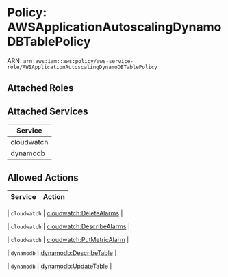 # Policy: AWSApplicationAutoscalingDynamoDBTablePolicy

ARN: `arn:aws:iam::aws:policy/aws-service-role/AWSApplicationAutoscalingDynamoDBTablePolicy`

## Attached Roles

## Attached Services

| Service |
|---------|
| cloudwatch |
| dynamodb |

## Allowed Actions

| Service | Action |
|:-------:|--------|

| `cloudwatch` | [cloudwatch:DeleteAlarms](../actions.md#cloudwatch:deletealarms) |

| `cloudwatch` | [cloudwatch:DescribeAlarms](../actions.md#cloudwatch:describealarms) |

| `cloudwatch` | [cloudwatch:PutMetricAlarm](../actions.md#cloudwatch:putmetricalarm) |

| `dynamodb` | [dynamodb:DescribeTable](../actions.md#dynamodb:describetable) |

| `dynamodb` | [dynamodb:UpdateTable](../actions.md#dynamodb:updatetable) |
